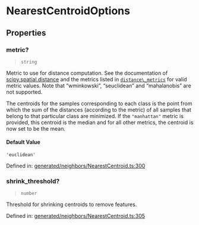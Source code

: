 # NearestCentroidOptions

## Properties

### metric?

> `string`

Metric to use for distance computation. See the documentation of [scipy.spatial.distance](https://docs.scipy.org/doc/scipy/reference/spatial.distance.html) and the metrics listed in [`distance\_metrics`](sklearn.metrics.pairwise.distance_metrics.html#sklearn.metrics.pairwise.distance_metrics "sklearn.metrics.pairwise.distance_metrics") for valid metric values. Note that “wminkowski”, “seuclidean” and “mahalanobis” are not supported.

The centroids for the samples corresponding to each class is the point from which the sum of the distances (according to the metric) of all samples that belong to that particular class are minimized. If the `"manhattan"` metric is provided, this centroid is the median and for all other metrics, the centroid is now set to be the mean.

#### Default Value

`'euclidean'`

Defined in:  [generated/neighbors/NearestCentroid.ts:300](https://github.com/transitive-bullshit/scikit-learn-ts/blob/b59c1ff/packages/sklearn/src/generated/neighbors/NearestCentroid.ts#L300)

### shrink\_threshold?

> `number`

Threshold for shrinking centroids to remove features.

Defined in:  [generated/neighbors/NearestCentroid.ts:305](https://github.com/transitive-bullshit/scikit-learn-ts/blob/b59c1ff/packages/sklearn/src/generated/neighbors/NearestCentroid.ts#L305)

